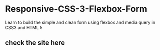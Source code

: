# Responsive-CSS-3-Flexbox-Form
Learn to build the simple and clean form using flexbox and media query in CSS3 and HTML 5
<h2> check the site here <a href = "https://sachin-flexbox-login.netlify.app"></a> </h2>

